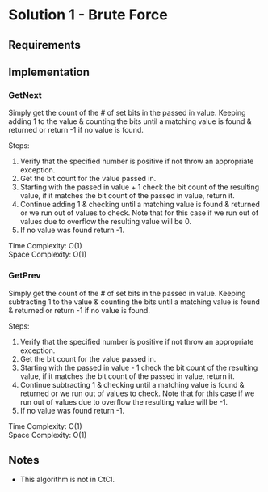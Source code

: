 ﻿# Solution 1 - Brute Force

## Requirements

## Implementation

### GetNext
Simply get the count of the # of set bits in the passed in value. Keeping
adding 1 to the value & counting the bits until a matching value is found
& returned or return -1 if no value is found.

Steps:
1. Verify that the specified number is positive if not throw an appropriate exception.
2. Get the bit count for the value passed in.
3. Starting with the passed in value + 1 check the bit count of the resulting
value, if it matches the bit count of the passed in value, return it.
4. Continue adding 1 & checking until a matching value is found & returned
or we run out of values to check. Note that for this case if we run out of
values due to overflow the resulting value will be 0.
5. If no value was found return -1.

Time Complexity: O(1)  
Space Complexity: O(1)  

### GetPrev
Simply get the count of the # of set bits in the passed in value. Keeping
subtracting 1 to the value & counting the bits until a matching value is found
& returned or return -1 if no value is found.

Steps:
1. Verify that the specified number is positive if not throw an appropriate exception.
2. Get the bit count for the value passed in.
3. Starting with the passed in value - 1 check the bit count of the resulting
value, if it matches the bit count of the passed in value, return it.
4. Continue subtracting 1 & checking until a matching value is found & returned
or we run out of values to check. Note that for this case if we run out of
values due to overflow the resulting value will be -1.
5. If no value was found return -1.

Time Complexity: O(1)  
Space Complexity: O(1)  

## Notes
- This algorithm is not in CtCI.
